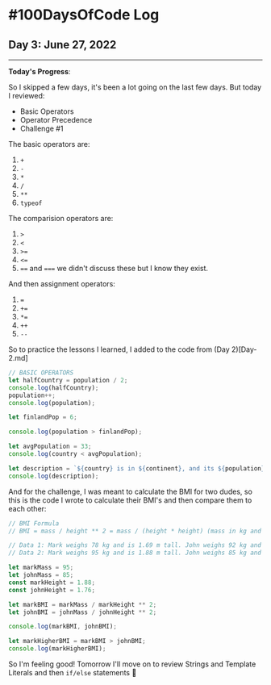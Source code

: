 # #100DaysOfCode Log

## Day 3: June 27, 2022

<hr>

**Today's Progress**:

So I skipped a few days, it's been a lot going on the last few days. But today I reviewed:

- Basic Operators
- Operator Precedence
- Challenge #1

The basic operators are:

1. `+`
2. `-`
3. `*`
4. `/`
5. `**`
6. `typeof`

The comparision operators are:

1. `>`
2. `<`
3. `>=`
4. `<=`
5. `==` and `===` we didn't discuss these but I know they exist.

And then assignment operators:

1. `=`
2. `+=`
3. `*=`
4. `++`
5. `--`

So to practice the lessons I learned, I added to the code from (Day 2)[Day-2.md]

```javascript
// BASIC OPERATORS
let halfCountry = population / 2;
console.log(halfCountry);
population++;
console.log(population);

let finlandPop = 6;

console.log(population > finlandPop);

let avgPopulation = 33;
console.log(country < avgPopulation);

let description = `${country} is in ${continent}, and its ${population} million people speak ${language}`;
console.log(description);
```

And for the challenge, I was meant to calculate the BMI for two dudes, so this is the code I wrote to calculate their BMI's and then compare them to each other:

```javascript
// BMI Formula
// BMI = mass / height ** 2 = mass / (height * height) (mass in kg and height in meter)

// Data 1: Mark weighs 78 kg and is 1.69 m tall. John weighs 92 kg and is 1.95 m tall
// Data 2: Mark weighs 95 kg and is 1.88 m tall. John weighs 85 kg and is 1.76 m tall

let markMass = 95;
let johnMass = 85;
const markHeight = 1.88;
const johnHeight = 1.76;

let markBMI = markMass / markHeight ** 2;
let johnBMI = johnMass / johnHeight ** 2;

console.log(markBMI, johnBMI);

let markHigherBMI = markBMI > johnBMI;
console.log(markHigherBMI);
```

So I'm feeling good! Tomorrow I'll move on to review Strings and Template Literals and then `if/else` statements 😬
